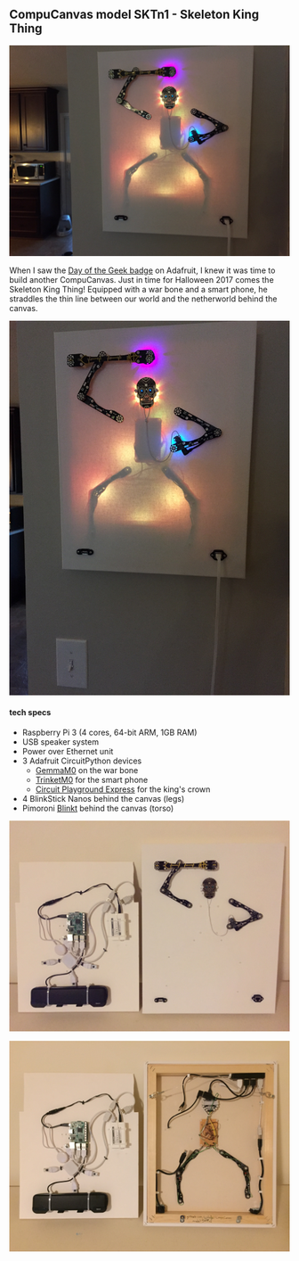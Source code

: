 ## CompuCanvas model SKTn1 - Skeleton King Thing

![SKTn1-horiz](images/SKTn1-horiz.jpg)

When I saw the [Day of the Geek badge](https://www.adafruit.com/product/3590) on Adafruit, I knew it was time to build another CompuCanvas.  Just in time for Halloween 2017 comes the Skeleton King Thing!  Equipped with a war bone and a smart phone, he straddles the thin line between our world and the netherworld behind the canvas.

![SKTn1-vert](images/SKTn1-vert.jpg)

#### tech specs

* Raspberry Pi 3 (4 cores, 64-bit ARM, 1GB RAM)
* USB speaker system
* Power over Ethernet unit
* 3 Adafruit CircuitPython devices
  * [GemmaM0](https://www.adafruit.com/product/3501) on the war bone
  * [TrinketM0](https://www.adafruit.com/product/3500) for the smart phone
  * [Circuit Playground Express](https://www.adafruit.com/product/3333) for the king's crown
* 4 BlinkStick Nanos behind the canvas (legs)
* Pimoroni [Blinkt](https://www.adafruit.com/product/3195) behind the canvas (torso)

![SKTn1-front](images/SKTn1-front.jpg)

![SKTn1-back](images/SKTn1-back.jpg)

